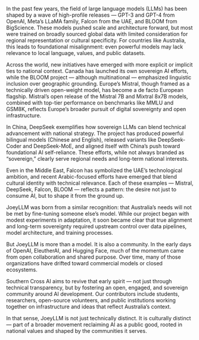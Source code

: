 In the past few years, the field of large language models (LLMs) has been shaped by a wave of high-profile releases — GPT-3 and GPT-4 from OpenAI, Meta’s LLaMA family, Falcon from the UAE, and BLOOM from BigScience. These models pushed scale and architecture forward, but most were trained on broadly sourced global data with limited consideration for regional representation or cultural specificity. For countries like Australia, this leads to foundational misalignment: even powerful models may lack relevance to local language, values, and public datasets.

Across the world, new initiatives have emerged with more explicit or implicit ties to national context. Canada has launched its own sovereign AI efforts, while the BLOOM project — although multinational — emphasized linguistic inclusion over geographic grounding. Europe’s Mistral, though framed as a technically driven open-weight model, has become a de facto European flagship. Mistral’s open release of the Mistral 7B and Mixtral 8x7B models, combined with top-tier performance on benchmarks like MMLU and GSM8K, reflects Europe’s broader pursuit of digital sovereignty and open infrastructure.

In China, DeepSeek exemplifies how sovereign LLMs can blend technical advancement with national strategy. The project has produced powerful bilingual models (Chinese and English), released variants like DeepSeek-Coder and DeepSeek-MoE, and aligned itself with China’s push toward foundational AI self-reliance. These efforts, while not always branded as “sovereign,” clearly serve regional needs and long-term national interests.

Even in the Middle East, Falcon has symbolized the UAE’s technological ambition, and recent Arabic-focused efforts have emerged that blend cultural identity with technical relevance. Each of these examples — Mistral, DeepSeek, Falcon, BLOOM — reflects a pattern: the desire not just to consume AI, but to shape it from the ground up.

JoeyLLM was born from a similar recognition: that Australia’s needs will not be met by fine-tuning someone else’s model. While our project began with modest experiments in adaptation, it soon became clear that true alignment and long-term sovereignty required upstream control over data pipelines, model architecture, and training processes.

But JoeyLLM is more than a model. It is also a community. In the early days of OpenAI, EleutherAI, and Hugging Face, much of the momentum came from open collaboration and shared purpose. Over time, many of those organizations have drifted toward commercial models or closed ecosystems. 

Southern Cross AI aims to revive that early spirit — not just through technical transparency, but by fostering an open, engaged, and sovereign community around AI development. Our contributors include students, researchers, open-source volunteers, and public institutions working together on infrastructure and ideas that reflect Australia’s context.

In that sense, JoeyLLM is not just technically distinct. It is culturally distinct — part of a broader movement reclaiming AI as a public good, rooted in national values and shaped by the communities it serves.
